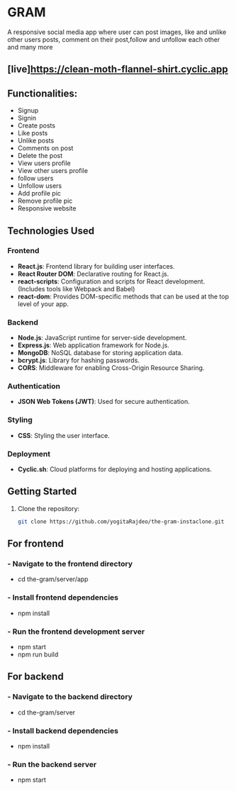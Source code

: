 # GRAM

A responsive social media app where user can post images, like and unlike other users posts, comment on their post,follow and unfollow each other and many more

## [live]https://clean-moth-flannel-shirt.cyclic.app

## Functionalities:

- Signup
- Signin
- Create posts
- Like posts
- Unlike posts
- Comments on post
- Delete the post
- View users profile
- View other users profile
- follow users
- Unfollow users
- Add profile pic
- Remove profile pic
- Responsive website

## Technologies Used

### Frontend

- **React.js**: Frontend library for building user interfaces.
- **React Router DOM**: Declarative routing for React.js.
- **react-scripts**: Configuration and scripts for React development. (Includes tools like Webpack and Babel)
- **react-dom**: Provides DOM-specific methods that can be used at the top level of your app.

### Backend

- **Node.js**: JavaScript runtime for server-side development.
- **Express.js**: Web application framework for Node.js.
- **MongoDB**: NoSQL database for storing application data.
- **bcrypt.js**: Library for hashing passwords.
- **CORS**: Middleware for enabling Cross-Origin Resource Sharing.

### Authentication

- **JSON Web Tokens (JWT)**: Used for secure authentication.

### Styling

- **CSS**: Styling the user interface.

### Deployment

- **Cyclic.sh**: Cloud platforms for deploying and hosting applications.

## Getting Started

1. Clone the repository:
   ```bash
   git clone https://github.com/yogitaRajdeo/the-gram-instaclone.git
   ```

## For frontend

### - Navigate to the frontend directory

- cd the-gram/server/app

### - Install frontend dependencies

- npm install

### - Run the frontend development server

- npm start
- npm run build

## For backend

### - Navigate to the backend directory

- cd the-gram/server

### - Install backend dependencies

- npm install

### - Run the backend server

- npm start
